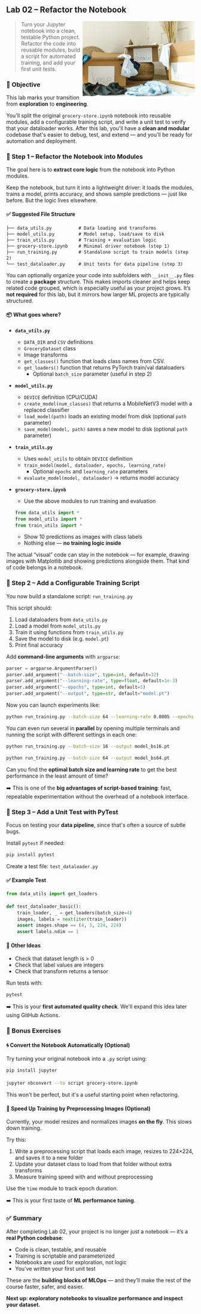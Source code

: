 ## Lab 02 – Refactor the Notebook

<img src="../../media/notebooks-refactoring-cleanup.jpg" style="width: 300px" align="right">

> Turn your Jupyter notebook into a clean, testable Python project. Refactor the code into reusable modules, build a script for automated training, and add your first unit tests.

### 🧭 Objective

This lab marks your transition from **exploration** to **engineering**.

You'll split the original `grocery-store.ipynb` notebook into reusable modules, add a configurable training script, and write a unit test to verify that your dataloader works. After this lab, you'll have a **clean and modular** codebase that's easier to debug, test, and extend — and you’ll be ready for automation and deployment.

### 🔧 Step 1 – Refactor the Notebook into Modules

The goal here is to **extract core logic** from the notebook into Python modules.

Keep the notebook, but turn it into a lightweight driver: it loads the modules, trains a model, prints accuracy, and shows sample predictions — just like before. But the logic lives elsewhere.

#### ✅ Suggested File Structure

```
├── data_utils.py          # Data loading and transforms
├── model_utils.py         # Model setup, load/save to disk
├── train_utils.py         # Training + evaluation logic
├── grocery-store.ipynb    # Minimal driver notebook (step 1)
├── run_training.py        # Standalone script to train models (step 2)
└── test_dataloader.py     # Unit tests for data pipeline (step 3)
```

You can optionally organize your code into subfolders with `__init__.py` files to create a **package** structure. This makes imports cleaner and helps keep related code grouped, which is especially useful as your project grows. It’s **not required** for this lab, but it mirrors how larger ML projects are typically structured.

#### 📦 What goes where?

- **`data_utils.py`**
  - `DATA_DIR` and `CSV` definitions
  - `GroceryDataset` class
  - Image transforms
  - `get_classes()` function that loads class names from CSV.
  - `get_loaders()` function that returns PyTorch train/val dataloaders
    - Optional `batch_size` parameter (useful in step 2)

- **`model_utils.py`**
  - `DEVICE` definition (CPU/CUDA)
  - `create_model(num_classes)` that returns a MobileNetV3 model with a replaced classifier
  - `load_model(path)` loads an existing model from disk (optional `path` parameter)
  - `save_model(model, path)` saves a new model to disk (optional `path` parameter)

- **`train_utils.py`**
  - Uses `model_utils` to obtain `DEVICE` definition
  - `train_model(model, dataloader, epochs, learning_rate)`
    - Optional `epochs` and `learning_rate` parameters
  - `evaluate_model(model, dataloader)` → returns model accuracy

- **`grocery-store.ipynb`**
  - Use the above modules to run training and evaluation

  ```python
  from data_utils import *
  from model_utils import *
  from train_utils import *
  ```

  - Show 10 predictions as images with class labels
  - Nothing else — **no training logic inside**

The actual “visual” code can stay in the notebook — for example, drawing images with Matplotlib and showing predictions alongside them. That kind of code belongs in a notebook.

### 🚀 Step 2 – Add a Configurable Training Script

You now build a standalone script: `run_training.py`

This script should:

1. Load dataloaders from `data_utils.py`
2. Load a model from `model_utils.py`
3. Train it using functions from `train_utils.py`
4. Save the model to disk (e.g. `model.pt`)
5. Print final accuracy

Add **command-line arguments** with `argparse`:

```python
parser = argparse.ArgumentParser()
parser.add_argument("--batch-size", type=int, default=32)
parser.add_argument("--learning-rate", type=float, default=1e-3)
parser.add_argument("--epochs", type=int, default=5)
parser.add_argument("--output", type=str, default="model.pt")
```

Now you can launch experiments like:

```bash
python run_training.py --batch-size 64 --learning-rate 0.0005 --epochs 10
```

You can even run several in **parallel** by opening multiple terminals and running the script with different settings in each one:

```bash
python run_training.py --batch-size 16 --output model_bs16.pt
```

```bash
python run_training.py --batch-size 64 --output model_bs64.pt
```

Can you find the **optimal batch size and learning rate** to get the best performance in the least amount of time?

➡️ This is one of the **big advantages of script-based training**: fast, repeatable experimentation without the overhead of a notebook interface.


### 🧪 Step 3 – Add a Unit Test with PyTest

Focus on testing your **data pipeline**, since that's often a source of subtle bugs.

Install `pytest` if needed:

```bash
pip install pytest
```

Create a test file: `test_dataloader.py`

#### ✅ Example Test

```python
from data_utils import get_loaders

def test_dataloader_basic():
    train_loader, _ = get_loaders(batch_size=4)
    images, labels = next(iter(train_loader))
    assert images.shape == (4, 3, 224, 224)
    assert labels.ndim == 1
```

#### 🧠 Other Ideas

* Check that dataset length is > 0
* Check that label values are integers
* Check that transform returns a tensor

Run tests with:

```bash
pytest
```

➡️ This is your **first automated quality check**. We'll expand this idea later using GitHub Actions.

### 🎁 Bonus Exercises

#### 🌀 Convert the Notebook Automatically (Optional)

Try turning your original notebook into a `.py` script using:

```bash
pip install jupyter

jupyter nbconvert --to script grocery-store.ipynb
```

This won't be perfect, but it's a useful starting point when refactoring.

#### 🚀 Speed Up Training by Preprocessing Images (Optional)

Currently, your model resizes and normalizes images **on the fly**. This slows down training.

Try this:

1. Write a preprocessing script that loads each image, resizes to 224×224, and saves it to a new folder
2. Update your dataset class to load from that folder without extra transforms
3. Measure training speed with and without preprocessing

Use the `time` module to track epoch duration.

➡️ This is your first taste of **ML performance tuning**.

### ✅ Summary

After completing Lab 02, your project is no longer just a notebook — it’s a **real Python codebase**:

* Code is clean, testable, and reusable
* Training is scriptable and parameterized
* Notebooks are used for exploration, not logic
* You’ve written your first unit test

These are the **building blocks of MLOps** — and they’ll make the rest of the course faster, safer, and easier.

**Next up: exploratory notebooks to visualize performance and inspect your dataset.**
